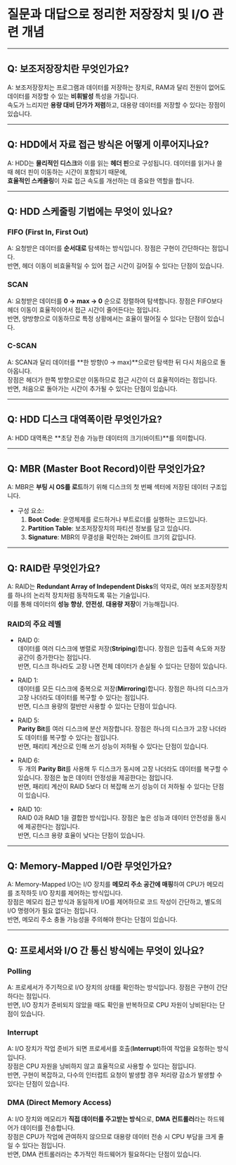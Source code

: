 # 질문과 대답으로 정리한 저장장치 및 I/O 관련 개념

---

## Q: 보조저장장치란 무엇인가요?
A: 보조저장장치는 프로그램과 데이터를 저장하는 장치로, RAM과 달리 전원이 없어도 데이터를 저장할 수 있는 **비휘발성** 특성을 가집니다.  
속도가 느리지만 **용량 대비 단가가 저렴**하고, 대용량 데이터를 저장할 수 있다는 장점이 있습니다.

---

## Q: HDD에서 자료 접근 방식은 어떻게 이루어지나요?
A: HDD는 **물리적인 디스크**와 이를 읽는 **헤더 핀**으로 구성됩니다. 데이터를 읽거나 쓸 때 헤더 핀이 이동하는 시간이 포함되기 때문에,  
**효율적인 스케줄링**이 자료 접근 속도를 개선하는 데 중요한 역할을 합니다.

---

## Q: HDD 스케줄링 기법에는 무엇이 있나요?

### FIFO (First In, First Out)
A: 요청받은 데이터를 **순서대로** 탐색하는 방식입니다. 장점은 구현이 간단하다는 점입니다.  
반면, 헤더 이동이 비효율적일 수 있어 접근 시간이 길어질 수 있다는 단점이 있습니다.

### SCAN
A: 요청받은 데이터를 **0 → max → 0** 순으로 정렬하여 탐색합니다. 장점은 FIFO보다 헤더 이동이 효율적이어서 접근 시간이 줄어든다는 점입니다.  
반면, 양방향으로 이동하므로 특정 상황에서는 효율이 떨어질 수 있다는 단점이 있습니다.

### C-SCAN
A: SCAN과 달리 데이터를 **한 방향(0 → max)**으로만 탐색한 뒤 다시 처음으로 돌아옵니다.  
장점은 헤더가 한쪽 방향으로만 이동하므로 접근 시간이 더 효율적이라는 점입니다.  
반면, 처음으로 돌아가는 시간이 추가될 수 있다는 단점이 있습니다.

---

## Q: HDD 디스크 대역폭이란 무엇인가요?
A: HDD 대역폭은 **초당 전송 가능한 데이터의 크기(바이트)**를 의미합니다.

---

## Q: MBR (Master Boot Record)이란 무엇인가요?
A: MBR은 **부팅 시 OS를 로드**하기 위해 디스크의 첫 번째 섹터에 저장된 데이터 구조입니다.  
- 구성 요소:
  1. **Boot Code**: 운영체제를 로드하거나 부트로더를 실행하는 코드입니다.
  2. **Partition Table**: 보조저장장치의 파티션 정보를 담고 있습니다.
  3. **Signature**: MBR의 무결성을 확인하는 2바이트 크기의 값입니다.

---

## Q: RAID란 무엇인가요?
A: RAID는 **Redundant Array of Independent Disks**의 약자로, 여러 보조저장장치를 하나의 논리적 장치처럼 동작하도록 묶는 기술입니다.  
이를 통해 데이터의 **성능 향상**, **안전성**, **대용량 저장**이 가능해집니다.

### RAID의 주요 레벨
- RAID 0:  
  데이터를 여러 디스크에 병렬로 저장(**Striping**)합니다. 장점은 입출력 속도와 저장 공간이 증가한다는 점입니다.  
  반면, 디스크 하나라도 고장 나면 전체 데이터가 손실될 수 있다는 단점이 있습니다.

- RAID 1:  
  데이터를 모든 디스크에 중복으로 저장(**Mirroring**)합니다. 장점은 하나의 디스크가 고장 나더라도 데이터를 복구할 수 있다는 점입니다.  
  반면, 디스크 용량의 절반만 사용할 수 있다는 단점이 있습니다.

- RAID 5:  
  **Parity Bit**를 여러 디스크에 분산 저장합니다. 장점은 하나의 디스크가 고장 나더라도 데이터를 복구할 수 있다는 점입니다.  
  반면, 패리티 계산으로 인해 쓰기 성능이 저하될 수 있다는 단점이 있습니다.

- RAID 6:  
  두 개의 **Parity Bit**를 사용해 두 디스크가 동시에 고장 나더라도 데이터를 복구할 수 있습니다. 장점은 높은 데이터 안정성을 제공한다는 점입니다.  
  반면, 패리티 계산이 RAID 5보다 더 복잡해 쓰기 성능이 더 저하될 수 있다는 단점이 있습니다.

- RAID 10:  
  RAID 0과 RAID 1을 결합한 방식입니다. 장점은 높은 성능과 데이터 안전성을 동시에 제공한다는 점입니다.  
  반면, 디스크 용량 효율이 낮다는 단점이 있습니다.

---

## Q: Memory-Mapped I/O란 무엇인가요?
A: Memory-Mapped I/O는 I/O 장치를 **메모리 주소 공간에 매핑**하여 CPU가 메모리를 조작하듯 I/O 장치를 제어하는 방식입니다.  
장점은 메모리 접근 방식과 동일하게 I/O를 제어하므로 코드 작성이 간단하고, 별도의 I/O 명령어가 필요 없다는 점입니다.  
반면, 메모리 주소 충돌 가능성을 주의해야 한다는 단점이 있습니다.

---

## Q: 프로세서와 I/O 간 통신 방식에는 무엇이 있나요?

### Polling
A: 프로세서가 주기적으로 I/O 장치의 상태를 확인하는 방식입니다. 장점은 구현이 간단하다는 점입니다.  
반면, I/O 장치가 준비되지 않았을 때도 확인을 반복하므로 CPU 자원이 낭비된다는 단점이 있습니다.

### Interrupt
A: I/O 장치가 작업 준비가 되면 프로세서를 호출(**Interrupt**)하여 작업을 요청하는 방식입니다.  
장점은 CPU 자원을 낭비하지 않고 효율적으로 사용할 수 있다는 점입니다.  
반면, 구현이 복잡하고, 다수의 인터럽트 요청이 발생할 경우 처리량 감소가 발생할 수 있다는 단점이 있습니다.

### DMA (Direct Memory Access)
A: I/O 장치와 메모리가 **직접 데이터를 주고받는 방식**으로, **DMA 컨트롤러**라는 하드웨어가 데이터를 전송합니다.  
장점은 CPU가 작업에 관여하지 않으므로 대용량 데이터 전송 시 CPU 부담을 크게 줄일 수 있다는 점입니다.  
반면, DMA 컨트롤러라는 추가적인 하드웨어가 필요하다는 단점이 있습니다.
